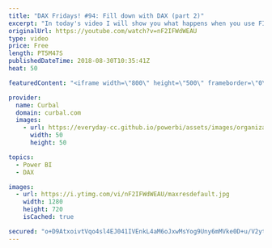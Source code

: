 ```yaml
---
title: "DAX Fridays! #94: Fill down with DAX (part 2)"
excerpt: "In today's video I will show you what happens when you use FILTER with ALL  and without.  The example used is from the previous DAX Fridays! 93 where I show you how to do a fill down in DAX: https://www.youtube.com/watch?v=vQIDJVkFW8o  Get Northwind Dataset: https://www.youtube.com/watch?v=k3NMIlLffrU"
originalUrl: https://youtube.com/watch?v=nF2IFWdWEAU
type: video
price: Free
length: PT5M47S
publishedDateTime: 2018-08-30T10:35:41Z
heat: 50

featuredContent: "<iframe width=\"800\" height=\"500\" frameborder=\"0\" src=\"https://www.youtube.com/embed/nF2IFWdWEAU\" allow=\"accelerometer; autoplay; encrypted-media; gyroscope; picture-in-picture\" allowfullscreen></iframe>"

provider:
  name: Curbal
  domain: curbal.com
  images:
    - url: https://everyday-cc.github.io/powerbi/assets/images/organizations/curbal.com-50x50.jpg
      width: 50
      height: 50

topics:
  - Power BI
  - DAX

images:
  - url: https://i.ytimg.com/vi/nF2IFWdWEAU/maxresdefault.jpg
    width: 1280
    height: 720
    isCached: true

secured: "o+D9AtxoivtVqo4sl4EJ041IVEnkL4aM6oJxwMsYog9Uny6mMVke0D+u/V2ytl29dFG3Gg+bbcFjwyL8dO2cz2fS1IcWyyTIuDF0KekLYU9Vw1JDluxNFxze0QfB7xCVK20ZhTTUK9BlBSKsK57/9nMxdqsvsvI3q6XiR1ND5sLSX8nc88rVjQliGq+2LmIu2sHvlcLb9NPpXEuMVuMirqBkHxj4Pzxgo3IgP+r0HEyQOeMhYwdTEHF3T+khOcYbn+9UzJCCKVgu8Ctna4P5sMRLc5lo3Rkvtdi1oXZGOaYVDSI3Rq/3bFXVvCnYbXKfX9bRWcBEMcldMCTN8zigfHUvIsAx1Hs0FDdFacudBVJfd58VlI4D95wg8MJw7RXjYhc15xij8XXacmC9u6hMmtyRmYGEuKoCeomTaD6TJg0=;U+A5x1GnQ/40MVZqlg310w=="
---
```


